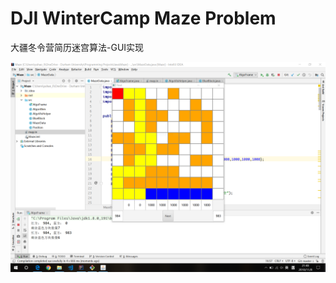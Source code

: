 # DJI WinterCamp Maze Problem
大疆冬令营简历迷宫算法-GUI实现

![image](https://github.com/eddy20001118/Maze/blob/master/pic1.PNG)
